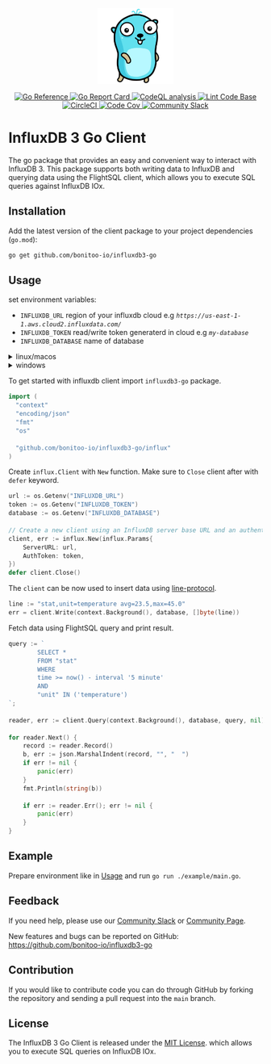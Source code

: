 <p align="center">
    <img src="gopher.png" alt="Gopher" width="150px">
</p>
<p align="center">
    <a href="https://pkg.go.dev/github.com/bonitoo-io/influxdb3-go">
        <img src="https://pkg.go.dev/badge/github.com/bonitoo-io/influxdb3-go.svg" alt="Go Reference">
    </a>
    <a href="https://goreportcard.com/report/github.com/bonitoo-io/influxdb3-go">
        <img src="https://goreportcard.com/badge/github.com/bonitoo-io/influxdb3-go" alt="Go Report Card">
    </a>
    <a href="https://github.com/bonitoo-io/influxdb3-go/actions/workflows/codeql-analysis.yml">
        <img src="https://github.com/bonitoo-io/influxdb3-go/actions/workflows/codeql-analysis.yml/badge.svg?branch=main" alt="CodeQL analysis">
    </a>
    <a href="https://github.com/bonitoo-io/influxdb3-go/actions/workflows/linter.yml">
        <img src="https://github.com/bonitoo-io/influxdb3-go/actions/workflows/linter.yml/badge.svg" alt="Lint Code Base">
    </a>
    <a href="https://dl.circleci.com/status-badge/redirect/gh/bonitoo-io/influxdb3-go/tree/main">
        <img src="https://dl.circleci.com/status-badge/img/gh/bonitoo-io/influxdb3-go/tree/main.svg?style=svg" alt="CircleCI">
    </a>
    <a href="https://codecov.io/gh/bonitoo-io/influxdb3-go">
        <img src="https://codecov.io/gh/bonitoo-io/influxdb3-go/branch/main/graph/badge.svg" alt="Code Cov"/>
    </a>
    <a href="https://app.slack.com/huddle/TH8RGQX5Z/C02UDUPLQKA">
        <img src="https://img.shields.io/badge/slack-join_chat-white.svg?logo=slack&style=social" alt="Community Slack">
    </a>
</p>

# InfluxDB 3 Go Client

The go package that provides an easy and convenient way to interact with InfluxDB 3.
This package supports both writing data to InfluxDB and querying data using the FlightSQL client,
which allows you to execute SQL queries against InfluxDB IOx.

## Installation

Add the latest version of the client package to your project dependencies (`go.mod`):

```sh
go get github.com/bonitoo-io/influxdb3-go
```

## Usage

set environment variables:

- `INFLUXDB_URL` region of your influxdb cloud e.g *`https://us-east-1-1.aws.cloud2.influxdata.com/`*
- `INFLUXDB_TOKEN` read/write token generaterd in cloud e.g *`my-database`*
- `INFLUXDB_DATABASE` name of database

<details>
  <summary>linux/macos</summary>

```sh
export INFLUXDB_URL="<url>"
export INFLUXDB_DATABASE="<database>"
export INFLUXDB_TOKEN="<token>"
```

</details>

<details>
  <summary>windows</summary>

```powershell
setx INFLUXDB_URL "<url>"
setx INFLUXDB_DATABASE "<database>"
setx INFLUXDB_TOKEN "<token>"
```

</details>

To get started with influxdb client import `influxdb3-go` package.

```go
import (
  "context"
  "encoding/json"
  "fmt"
  "os"

  "github.com/bonitoo-io/influxdb3-go/influx"
)
```

Create `influx.Client` with `New` function. Make sure to `Close` client after with `defer` keyword.

```go
url := os.Getenv("INFLUXDB_URL")
token := os.Getenv("INFLUXDB_TOKEN")
database := os.Getenv("INFLUXDB_DATABASE")

// Create a new client using an InfluxDB server base URL and an authentication token
client, err := influx.New(influx.Params{
    ServerURL: url,
    AuthToken: token,
})
defer client.Close()
```

The `client` can be now used to insert data using [line-protocol](https://docs.influxdata.com/influxdb/cloud-serverless/reference/syntax/line-protocol/).

```go
line := "stat,unit=temperature avg=23.5,max=45.0"
err = client.Write(context.Background(), database, []byte(line))
```

Fetch data using FlightSQL query and print result.

```go
query := `
        SELECT *
        FROM "stat"
        WHERE
        time >= now() - interval '5 minute'
        AND
        "unit" IN ('temperature')
`;

reader, err := client.Query(context.Background(), database, query, nil)

for reader.Next() {
    record := reader.Record()
    b, err := json.MarshalIndent(record, "", "  ")
    if err != nil {
        panic(err)
    }
    fmt.Println(string(b))

    if err := reader.Err(); err != nil {
        panic(err)
    }
}
```

## Example

Prepare environment like in [Usage](#usage) and run `go run ./example/main.go`.

## Feedback

If you need help, please use our [Community Slack](https://app.slack.com/huddle/TH8RGQX5Z/C02UDUPLQKA)
or [Community Page](https://community.influxdata.com/).

New features and bugs can be reported on GitHub: <https://github.com/bonitoo-io/influxdb3-go>

## Contribution

If you would like to contribute code you can do through GitHub by forking the repository and sending a pull request into
the `main` branch.

## License

The InfluxDB 3 Go Client is released under the [MIT License](https://opensource.org/licenses/MIT).
which allows you to execute SQL queries on InfluxDB IOx.
